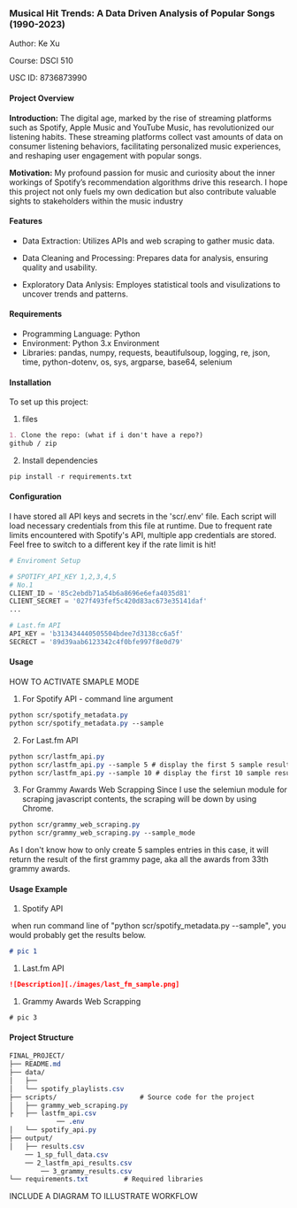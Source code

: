 

### Musical Hit Trends: A Data Driven Analysis of Popular Songs (1990-2023)

Author: Ke Xu

Course: DSCI 510

USC ID: 8736873990



#### Project Overview

**Introduction:** The digital age, marked by the rise of streaming platforms such as Spotify, Apple
Music and YouTube Music, has revolutionized our listening habits. These streaming platforms collect
vast amounts of data on consumer listening behaviors, facilitating personalized music experiences, and
reshaping user engagement with popular songs.



**Motivation:** My profound passion for music and curiosity about the inner workings of Spotify’s
recommendation algorithms drive this research. I hope this project not only fuels my own dedication but
also contribute valuable sights to stakeholders within the music industry



#### Features

- Data Extraction: Utilizes APIs and web scraping to gather music data.

- Data Cleaning and Processing: Prepares data for analysis, ensuring quality and usability.

- Exploratory Data Anlysis: Employes statistical tools and visulizations to uncover trends and patterns.

  

#### Requirements

- Programming Language: Python
- Environment: Python 3.x Environment
- Libraries: pandas, numpy, requests, beautifulsoup, logging, re, json, time, python-dotenv, os, sys, argparse, base64, selenium



#### Installation

To set up this project:

1. files

```markdown
1. Clone the repo: (what if i don't have a repo?)
github / zip
```

2. Install dependencies

```python
pip install -r requirements.txt
```



#### Configuration

I have stored all API keys and secrets in the 'scr/.env' file. Each script will load necessary credentials from this file at runtime. Due to frequent rate limits encountered with Spotify's API, multiple app credentials are stored. Feel free to switch to a different key if the rate limit is hit!

```python
# Enviroment Setup

# SPOTIFY_API_KEY 1,2,3,4,5
# No.1
CLIENT_ID = '85c2ebdb71a54b6a8696e6efa4035d81'
CLIENT_SECRET = '027f493fef5c420d83ac673e35141daf'
...

# Last.fm API
API_KEY = 'b313434440505504bdee7d3138cc6a5f'
SECRECT = '89d39aab6123342c4f0bfe997f8e0d79'
```



#### Usage


HOW TO ACTIVATE SMAPLE MODE

1. For Spotify API - command line argument

```css
python scr/spotify_metadata.py
python scr/spotify_metadata.py --sample
```



2. For Last.fm API

```css
python scr/lastfm_api.py
python scr/lastfm_api.py --sample 5 # display the first 5 sample results
python scr/lastfm_api.py --sample 10 # display the first 10 sample results
```



3. For Grammy Awards Web Scrapping
Since I use the selemiun module for scraping javascript contents, the scraping will be down by using Chrome.


```css
python scr/grammy_web_scraping.py
python scr/grammy_web_scraping.py --sample_mode
```



As I don't know how to only create 5 samples entries in this case, it will return the result of the first grammy page, aka all the awards from 33th grammy awards.



#### Usage Example

1. Spotify API

​	when run command line of "python scr/spotify_metadata.py --sample", you would probably get the results below.

```markdown
# pic 1 
```



1. Last.fm API

```markdown
![Description][./images/last_fm_sample.png]
```



1. Grammy Awards Web Scrapping

```
# pic 3
```



#### Project Structure

```css
FINAL_PROJECT/
├── README.md               
├── data/                    
│   ├──        
│   └── spotify_playlists.csv             
├── scripts/                     # Source code for the project
│   ├── grammy_web_scraping.py     
├   ├── lastfm_api.csv     
			── .env  
│   └── spotify_api.py            
├── output/                  
│   ├── results.csv     
    ── 1_sp_full_data.csv   
    ── 2_lastfm_api_results.csv   
		── 3_grammy_results.csv   
└── requirements.txt         # Required libraries

```


INCLUDE A DIAGRAM TO ILLUSTRATE WORKFLOW





